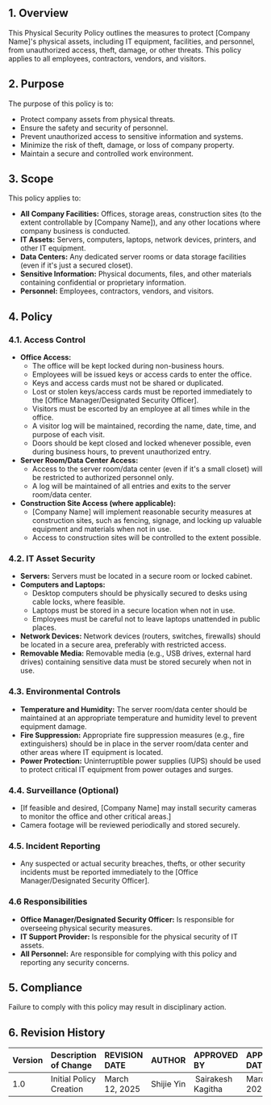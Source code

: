 
## 1. Overview

This Physical Security Policy outlines the measures to protect [Company Name]'s physical assets, including IT equipment, facilities, and personnel, from unauthorized access, theft, damage, or other threats. This policy applies to all employees, contractors, vendors, and visitors.

## 2. Purpose

The purpose of this policy is to:

*   Protect company assets from physical threats.
*   Ensure the safety and security of personnel.
*   Prevent unauthorized access to sensitive information and systems.
*   Minimize the risk of theft, damage, or loss of company property.
*   Maintain a secure and controlled work environment.

## 3. Scope

This policy applies to:

*   **All Company Facilities:**  Offices, storage areas, construction sites (to the extent controllable by [Company Name]), and any other locations where company business is conducted.
*   **IT Assets:**  Servers, computers, laptops, network devices, printers, and other IT equipment.
*   **Data Centers:**  Any dedicated server rooms or data storage facilities (even if it's just a secured closet).
*   **Sensitive Information:**  Physical documents, files, and other materials containing confidential or proprietary information.
*   **Personnel:**  Employees, contractors, vendors, and visitors.

## 4. Policy

### 4.1. Access Control

*   **Office Access:**
    *   The office will be kept locked during non-business hours.
    *   Employees will be issued keys or access cards to enter the office.
    *   Keys and access cards must not be shared or duplicated.
    *   Lost or stolen keys/access cards must be reported immediately to the [Office Manager/Designated Security Officer].
    *   Visitors must be escorted by an employee at all times while in the office.
    *   A visitor log will be maintained, recording the name, date, time, and purpose of each visit.
    *   Doors should be kept closed and locked whenever possible, even during business hours, to prevent unauthorized entry.
*   **Server Room/Data Center Access:**
    *   Access to the server room/data center (even if it's a small closet) will be restricted to authorized personnel only.
    *   A log will be maintained of all entries and exits to the server room/data center.
*   **Construction Site Access (where applicable):**
    *   [Company Name] will implement reasonable security measures at construction sites, such as fencing, signage, and locking up valuable equipment and materials when not in use.
    *   Access to construction sites will be controlled to the extent possible.

### 4.2. IT Asset Security

*   **Servers:**  Servers must be located in a secure room or locked cabinet.
*   **Computers and Laptops:**
    *   Desktop computers should be physically secured to desks using cable locks, where feasible.
    *   Laptops must be stored in a secure location when not in use.
    *   Employees must be careful not to leave laptops unattended in public places.
*   **Network Devices:**  Network devices (routers, switches, firewalls) should be located in a secure area, preferably with restricted access.
*   **Removable Media:**  Removable media (e.g., USB drives, external hard drives) containing sensitive data must be stored securely when not in use.

### 4.3. Environmental Controls

*   **Temperature and Humidity:**  The server room/data center should be maintained at an appropriate temperature and humidity level to prevent equipment damage.
*   **Fire Suppression:**  Appropriate fire suppression measures (e.g., fire extinguishers) should be in place in the server room/data center and other areas where IT equipment is located.
*   **Power Protection:**  Uninterruptible power supplies (UPS) should be used to protect critical IT equipment from power outages and surges.

### 4.4. Surveillance (Optional)

*   [If feasible and desired, [Company Name] may install security cameras to monitor the office and other critical areas.]
*   Camera footage will be reviewed periodically and stored securely.

### 4.5. Incident Reporting

*   Any suspected or actual security breaches, thefts, or other security incidents must be reported immediately to the [Office Manager/Designated Security Officer].

### 4.6 Responsibilities
*   **Office Manager/Designated Security Officer:** Is responsible for overseeing physical security measures.
*   **IT Support Provider:** Is responsible for the physical security of IT assets.
*   **All Personnel:** Are responsible for complying with this policy and reporting any security concerns.

## 5. Compliance

Failure to comply with this policy may result in disciplinary action.

## 6. Revision History
| Version | Description of Change       | REVISION DATE              | AUTHOR  | APPROVED BY |APPROVED DATE|
| :------ | :---------- | :----------------- | :-------------------- |:-------------------- |:-------------------- |
| 1.0     | Initial Policy Creation |March 12, 2025  | Shijie Yin | Sairakesh Kagitha |March 20, 2025|
